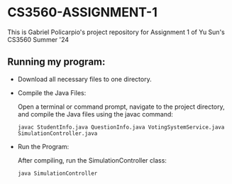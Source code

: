 # CS3560-ASSIGNMENT-1

This is Gabriel Policarpio's project repository for Assignment 1 of Yu Sun's CS3560 Summer '24

## Running my program:
- Download all necessary files to one directory.
- Compile the Java Files:

    Open a terminal or command prompt, navigate to the project directory, and compile the Java files using the javac command:

      javac StudentInfo.java QuestionInfo.java VotingSystemService.java SimulationController.java
- Run the Program:

    After compiling, run the SimulationController class:

      java SimulationController
